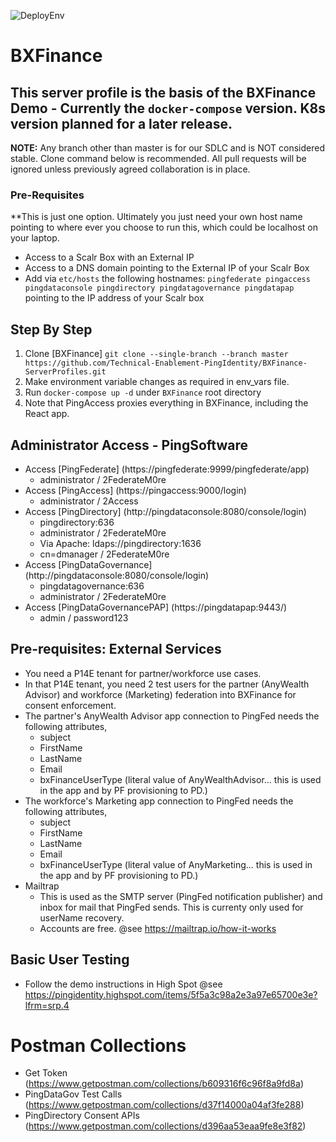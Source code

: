 ![DeployEnv](https://github.com/Technical-Enablement-PingIdentity/BXFinance-ServerProfiles/.github/workflows/feature.yml/badge.svg)
# BXFinance
## This server profile is the basis of the BXFinance Demo - Currently the `docker-compose` version. K8s version planned for a later release.

**NOTE:** Any branch other than master is for our SDLC and is NOT considered stable. Clone command below is recommended. All pull requests will be ignored unless previously agreed collaboration is in place.

### Pre-Requisites

**This is just one option. Ultimately you just need your own host name pointing to where ever you choose to run this, which could be localhost on your laptop.
* Access to a Scalr Box with an External IP
* Access to a DNS domain pointing to the External IP of your Scalr Box
* Add via `etc/hosts` the following hostnames: `pingfederate pingaccess pingdataconsole pingdirectory pingdatagovernance pingdatapap` pointing to the IP address of your Scalr box

## Step By Step

1. Clone [BXFinance] `git clone --single-branch --branch master https://github.com/Technical-Enablement-PingIdentity/BXFinance-ServerProfiles.git`
2. Make environment variable changes as required in env_vars file.
3. Run `docker-compose up -d` under `BXFinance` root directory
4. Note that PingAccess proxies everything in BXFinance, including the React app.

## Administrator Access - PingSoftware

* Access [PingFederate] (https://pingfederate:9999/pingfederate/app)
  - administrator / 2FederateM0re
* Access [PingAccess] (https://pingaccess:9000/login)
  - administrator / 2Access
* Access [PingDirectory] (http://pingdataconsole:8080/console/login)
  - pingdirectory:636
  - administrator / 2FederateM0re
  - Via Apache: ldaps://pingdirectory:1636
  - cn=dmanager / 2FederateM0re
* Access [PingDataGovernance] (http://pingdataconsole:8080/console/login)
  - pingdatagovernance:636
  - administrator / 2FederateM0re
* Access [PingDataGovernancePAP] (https://pingdatapap:9443/)
  - admin / password123

## Pre-requisites: External Services
* You need a P14E tenant for partner/workforce use cases.
* In that P14E tenant, you need 2 test users for the partner (AnyWealth Advisor) and workforce (Marketing) federation into BXFinance for consent enforcement.
* The partner's AnyWealth Advisor app connection to PingFed needs the following attributes,
  - subject
  - FirstName
  - LastName
  - Email
  - bxFinanceUserType (literal value of AnyWealthAdvisor... this is used in the app and by PF provisioning to PD.)
* The workforce's Marketing app connection to PingFed needs the following attributes,
  - subject
  - FirstName
  - LastName
  - Email
  - bxFinanceUserType (literal value of AnyMarketing... this is used in the app and by PF provisioning to PD.)
* Mailtrap
  - This is used as the SMTP server (PingFed notification publisher) and inbox for mail that PingFed sends. This is currenty only used for userName recovery.
  - Accounts are free. @see https://mailtrap.io/how-it-works
  
## Basic User Testing 
* Follow the demo instructions in High Spot @see https://pingidentity.highspot.com/items/5f5a3c98a2e3a97e65700e3e?lfrm=srp.4

# Postman Collections
* Get Token (https://www.getpostman.com/collections/b609316f6c96f8a9fd8a)
* PingDataGov Test Calls (https://www.getpostman.com/collections/d37f14000a04af3fe288)
* PingDirectory Consent APIs (https://www.getpostman.com/collections/d396aa53eaa9fe8e3f82)
